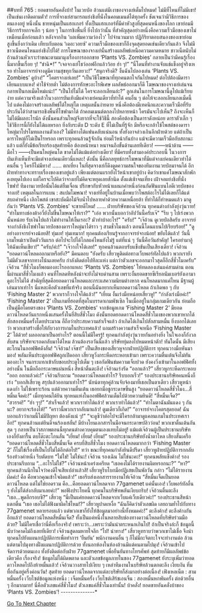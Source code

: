 ##บทที่ 765 : ยอดขายอันคลั่งบ้า!
ในเวยป๋อ ล้วนแต่มีเงาของจางเย่เต็มไปหมด!
ไม่มีที่ไหนที่ไม่มีเขา!
เป็นเช่นเงาติดตามตัว!
การที่จางเย่สามารถแย่งชิงที่นั่งในคอมเมนต์ได้ทุกครั้ง ชัดเจนว่ามีวิธีการของตนเองอยู่ หนึ่งนั้น ชายหนุ่มเป็นแฮกเกอร์ ทั้งเป็นแฮกเกอร์ที่มีค่าหัวสูงที่สุดคนหนึ่งของโลก เขาย่อมมีวิธีการร้ายกาจเล็ก ๆ น้อย ๆ ในการชิงพื้นที่ ยิ่งไปกว่านั้น ที่สำคัญสุดอย่างหนึ่งคือความเร็วมือของเขาไม่เหมือนเมื่อก่อนแล้ว หลังจากกิน ‘ผลเพิ่มความว่องไว’ ไปจำนวนมาก ปฏิกิริยาตอบสนองของเขาย่อมสูงขึ้นยิ่งกว่าเดิม เทียบกับตอน ‘เดอะวอยซ์’ ความเร็วมือของเขาก็ถึงจุดสุดยอดเช่นเดียวกันแล้ว จึงไม่มีชาวเน็ตคนไหนแย่งชิงไปได้!
การโฆษณาของจางเย่นั้นสร้างผลลัพธ์เหนือความคาดหมาย ชาวเน็ตนับไม่ถ้วนล้วนหัวเราะร่าขณะตามมามุงเรื่องการออกขาย ‘Plants VS. Zombies’ กลายเป็นว่ามีคนรู้เรื่องนี้มากขึ้นเรื่อย ๆ!
“ขำฉิ*!”
“เจอจางเย่โชว์ออฟอีกแล้วว้อย ฮ่า ๆ!”
“นี่โดนที่ทำงานจับแช่แข็งอยู่จริงเหรอ ทำไมอาจารย์จางดูมีความสุขทุกวันเลยวะ!”
“สนุกจริงดิ? งั้นฉันไปลองเล่น ‘Plants VS. Zombies’ ดูบ้าง!”
“โคตรจางเย่เลย!”
“เป็นวิธีโฆษณาที่ทุกคนตกใจกันไปหมด! ต่อไปต้องมีดาราเลียนแบบแหง! ค่าใช้จ่ายต่ำ ไม่ต้องการทักษะอะไรพิเศษ ผลลัพธ์ออกมาก็ดี โฆษณาของจางเย่เล่นจนกลายเป็นกลเม็ดใหม่แน่ะ!”
“เป็นไปไม่ได้ ใครจะลอกเลียนล่ะ?”
ลูกเล่นในการโฆษณานี้ดูไปแม้เรียบง่าย แต่ความจริงแล้วในวงการบันเทิงมีแค่จางเย่คนเดียวที่ทำได้ คนอื่น ๆ ต่อให้จะลอกเลียนกลเม็ดนี้ไป แต่คงไม่อาจสร้างผลลัพธ์ได้ใหญ่โต เหตุผลนั้นง่ายดาย หนึ่งคือต้องมีเทคนิกและความเร็วมือที่รับประกันได้ว่าสามารถชิงพื้นที่โซฟามาได้ ถ้าคอมเมนต์ตกลงไปหลายหน้า ใครมันจะไปเห็น? ถึงจะเห็นก็ไม่ได้มีผลอะไรนัก ดังนั้นคนส่วนใหญ่จึงยากที่จะใช้วิธีนี้ สองคือต้องเป็นดาราดังหน่อย ดาราตัวเล็ก ๆ ใช้วิธีการนี้ก็ยังไม่ได้ผลหรอก ยิ่งกับระดับ D ระดับ E ที่ไม่เป็นที่รู้จัก มีหรือจะกล้าใช้โพสต์ของดาราใหญ่มาโปรโมทผลงานตัวเอง? ไม่มีทางได้แฟนคลับแน่นอน ทั้งยังอาจล่วงเกินอีกฝ่ายด้วย แต่ถ้าเป็นดาราใหญ่ก็ไม่เป็นไรหรอก เพราะทุกคนล้วนรู้จักกัน ย่อมไว้หน้ากันบ้าง แม้จะมีความเร็วมือกับสถานะแล้ว แต่ก็ยังมีข้อเรียกร้องสุดท้ายคือ ต้องหน้าหนา หนาจนถึงขั้นด้านเลยทีเดียว!
——หน้าด้าน
——มือไว
——เป็นคนใหญ่คนโต
ขาดไม่ได้แม้แต่อย่างเดียว!
ที่มีครบทั้งสามองค์ประกอบนี้ ในวงการบันเทิงเห็นทีจะมีแต่จางเย่คนเดียวนี่แหละ!
ดังนั้น นี่คือกลยุทธ์การโฆษณาที่มีแต่จางเย่คนเดียวทำได้ คนอื่น ๆ ใครก็ไม่มีทาง!
……
ตกเที่ยง
ในที่สุดจางเย่ก็ดึงดูดความสนใจของทีมงานเวยป๋อมาจนได้ อีกฝ่ายท่าทางจะทราบเรื่องของเขาอยู่แล้ว เพียงแต่ตอนแรกยังไว้หน้าเขาอยู่บ้าง คิดว่าเขาแค่โฆษณาสักพักคงหยุดไปเอง แต่ใครจะไปคิดว่าจางเย่ไม่คิดจะหยุดเลยสักนิด ตั้งแต่เช้าจนเที่ยง เฝ้าจอแย่งชิงที่นั่งโซฟา! ทีมงานเวยป๋อนั้นได้แต่ยิ้มเจื่อน ปรึกษากับหัวหน้าแผนกคำหนึ่งก่อนกัดฟันแบนไอดีเวยป๋อของจางเย่!
เหตุผลในการแบน : สแปมโฆษณา!
จางเย่ที่อยู่ในบ้านเมื่อพบว่าโพสต์อะไรไม่ได้เลยก็ได้แต่สบถคำหนึ่ง เลิกโพสต์ เขาสะบัดมือไม้จิบน้ำไปหลายคำด้วยความเหนื่อยล้า
ที่ทำได้ก็ทำหมดแล้ว
มาดูกันว่า ‘Plants VS. Zombies’ จะขายดีไหม!
……
ฝ่ายบริษัทของเจ๊อ้วน ทุกคนต่างกำลังยุ่งวุ่นวาย!
"ทำไมทางช่องต้าอวี่ยังไม่ขึ้นโฆษณาให้เรา?"
"เอ่อ พวกนั้นบอกว่าอัปวันนี้ครับเจ๊"
"รีบ ๆ ไปเร่งพวกนั้นหน่อย รับเงินไปแล้วไม่ทำงานให้งั้นเรอะ? มัวทำบ้าอะไร!"
"ครับ!"
"เจ๊อ้วน ดูเวยป๋อสิครับ อาจารย์จางกำลังชิงโซฟาในเวยป๋อของดาราใหญ่มาได้ราว ๆ สามชั่วโมงแล้ว ตอนนี้โดนแบนไปเรียบร้อย!"
"ดูอย่างอาจารย์จางน้อยสิ! ทุ่มเท! ทุ่มเทมาก! ทุกคนต้องเรียนรู้จากอาจารย์จางน้อย! ขยับได้แล้ว! วันนี้เกมใหม่เราเปิดตัววันแรก ต่อไปจะไปได้ไกลแค่ไหนยังไม่รู้ แต่ที่แน่ ๆ วันนี้คือวันสำคัญ! ใครอย่ามาอู้ให้ฉันเห็นเชียว!"
"ครับ/ค่ะ!"
"เจ๊วางใจได้เลย!"
ทุกคนล้วนตอบรับแข็งขันเป็นเสียงเดียว!
เจ๊อ้วน "ยอดดาวน์โหลดออกมาหรือยัง?"
มีคนตอบ "ยังครับ เสี่ยวหูติดต่อทางเว็บพอร์ทัลไปแล้ว พวกเรายังไม่มีตัวเลขจากทางโน้นเลยครับ กำลังติดต่อไปทีละแห่ง แต่กว่าตัวเลขจะออกมาไวสุดก็อีกสี่ชั่วโมงครับ"
เจ๊อ้วน “สี่ชั่วโมงก็พอมองอะไรออกแหละ ‘Plants VS. Zombies’ ให้ทดลองเล่นแค่สามด่าน ตอนนี้ผ่านมาสี่ชั่วโมงแล้ว คนที่โหลดทีหลังน่าจะยังไม่จบด่านสาม เพราะงั้นยอดขายซีเรียลนัมเบอร์ยังเอามาดูอะไรไม่ได้ สำคัญที่สุดคือยอดดาวน์โหลดและกระแสความนิยมต่างหาก คนโหลดมากแค่ไหน มีฐานผู้เล่นมากเท่าไร นี่แหละคือตัวเลขที่แท้จริง ตอนนี้ฉันอยากเห็นยอดดาวน์โหลด ถ้าเกิดพอ ๆ กับ ‘Fishing Master 2’ พวกเราก็วางใจได้แล้ว!”
“เยี่ยม งั้นเร่งมือหน่อยเสี่ยวหู!”
“กำลังเร่งมือค่ะ!”
‘Fishing Master 2’ เป็นเกมที่ฮอตที่สุดในบรรดาเกมพัซเซิล ในเมื่ออยู่ในกลุ่มเกมเดียวกัน ย่อมถือเป็นคู่มือโดยตรงของ ‘Plants VS. Zombies’ จากข้อมูลเกม ‘Fishing Master 2’ มียอดดาวน์โหลดวันแรกหนึ่งแสนครั้งในยี่สิบสี่ชั่วโมง ดังนั้นยอดยอดดาวน์โหลดสี่ชั่วโมงของพวกเขาหากได้สักสองหมื่นครั้งโดยประมาณ ก็ถือว่าประสบความสำเร็จแล้ว ถ้าเกิดได้เกินไปสักสามหมื่น ยิ่งบอกได้เลยว่า พวกเขาสร้างชื่อให้กับวงการเกมในประเทศแล้ว! แถมสร้างความสำเร็จเหนือ ‘Fishing Master 2’ ได้ด้วย!
ผลออกมาเป็นอย่างไร?
ตอนนี้ไม่มีใครรู้!
ทุกคนกำลังยุ่งวุ่นวายกันอย่างยิ่ง ในใจเองก็กังวลสับสน บริษัทจะรอดกลับมาได้ไหม ล้วนต้องรอวันนี้แล้ว บริษัททุ่มลงไปหมดหน้าตัก!
ทันใดนั้น มีเสียงตะโกนในออฟฟิศดังลั่น!
“เจ๊อ้วน! เจ๊ขา!” เป็นเสียงของเสี่ยวหูจากฝ่ายปฏิบัติการ
ทุกคนวางมือหันมามอง!
พลันเห็นประตูออฟฟิศถูกเปิดออก เสี่ยวหูวิ่งกระหืดกระหอบเข้ามา เพราะความตื่นเต้นจึงไม่ทันมองอะไร จนกระแทกเข้ากับขอบประตูไปเต็ม ๆ เธอกัดฟันข่มความเจ็บปวด ยังคงวิ่งเข้ามาในออฟฟิศทั้งอย่างนั้น ในมือถือกระดาษแผ่นหนึ่ง สีหน้าตื่นตะลึง!
เจ๊อ้วนเร่งรัด “ออกแล้ว?”
เสี่ยวหูกระหืดกระหอบ “ออก ออกแล้วค่ะ!”
เจ๊อ้วนรีบถาม “ยอดดาวน์โหลดเท่าไร? รีบบอกเร็ว!”
รองประธานบริษัทคนหนึ่งก็เร่ง “บอกสิเสี่ยวหู สรุปแล้วออกมาเท่าไร?”
นัยน์ตาทุกคู่ล้วนจับจ้องมาที่เธอเป็นตาเดียว
เสี่ยวหูหน้าแดงก่ำ ไม่ใช่เพราะร้อน แต่ด้วยความตื่นเต้น เธอยกมือชูกระดาษขึ้นสูง “ยอดดาวน์โหลดสี่ชั่วโมง…สี่หมื่นเจ็ดค่ะ!”
เมื่อทุกคนได้ยิน ทุกหนแห่งในออฟฟิศล้วนเต็มไปด้วยความยินดี!
“สี่หมื่นเจ็ด?”
“สวรรค์!”
“ฮ่า ๆๆ!”
“สำเร็จแล้ว! พวกเราทำได้แล้ว! พวกเราทำได้แล้ว!”
“ทำไมตาฉันมันแดง ๆ กันนะ? อยากจะร้องไห้!”
“คราวนี้พวกเรากลับมาแล้ว! ตูมเดียวก็เกิด!”
“อาจารย์จางโคตรสุดยอด! ฉันบอกแล้วว่าเกมนี้ไม่มีปัญหา ต้องดังแน่ ๆ!”
“จะดูซิว่าต่อไปจะมีใครกล้ามาดูแคลนเกมในประเทศเราอีก!”
ทุกคนล้วนแต่ยินดีจนร้องเฮลั่น!
มีบ้างโยนเอกสารในมือจนกระดาษปลิวว่อน!
พวกเขาตื่นเต้นกันสุด ๆ กลายเป็นว่าสภาพตอนนี้ทุกคนต่างควบคุมตนเองแทบไม่อยู่!
แม้แต่เจ๊อ้วนผู้เป็นประธานบริษัทเองก็ยังตารื้น ตบโต๊ะตะโกนลั่น “เยี่ยม! เยี่ยม! เยี่ยม!”
รองประธานบริษัทยังน้ำตาไหล เสียงสั่นเครือ “ยอดดาวน์โหลดสี่ชั่วโมงสี่หมื่นเจ็ด ครบยี่สิบสี่ชั่วโมง ยอดดาวน์โหลดมากกว่า ‘Fishing Master 2’ ก็ไม่ใช่เรื่องที่เป็นไปไม่ได้อีกต่อไป!”
ทว่า ขณะที่ทุกคนกำลังยินดีปรีดา เสี่ยวหูฝ่ายปฏิบัติการกกลับร้องท้วงคำหนึ่ง รีบตัดบท “ไม่ใช่! ไม่ใช่นะ! เจ๊อ้วน รองเฉิน ไม่ใช่นะคะ!”
ทุกคนพลัยแข็งค้าง!
รองประธานรีบถาม “...อะไรไม่ใช่?”
เจ๊อ้วนหน้าเคร่งเครียด “เธอคงไม่ได้รายงานผิดหรอกนะ?”
“หา?” ทุกคนล้วนนึกในใจว่าคงดีใจเสียเปล่าแล้วสิ!
เสี่ยวหูรีบโบกมือปฏิเสธเป็นพัลวัน กล่าว “ไม่ได้รายงานผิดค่ะ! คือ คือพวกคุณเข้าใจผิดแล้ว!” เธอรีบส่งเอกสารรายงานให้เจ๊อ้วน “สี่หมื่นเจ็ดเป็นยอดดาวน์โหลด แต่ไม่ใช่ยอดรวม คือ…คือยอดดาวน์โหลดจาก 77gamenet แค่นั้นเอง! เว็บพอร์ทัลอื่น ๆ ยังไม่ได้ส่งกลับมาเลยค่ะ!”
พอฟังประโยคนี้ ทุกคนในบริษัทพลันเงียบกริบ!
เจ๊อ้วนตื่นตะลึง “เธอ...พูดอีกรอบซิ?”
เสี่ยวหู “นี่เป็นแค่ยอดดาวน์โหลดจากเว็บแค่เว็บเดียวค่ะ!”
รองประธานสีหน้าแตกตื่น “เธอ เธอไม่ได้ฟังมาผิดใช่ไหม!?”
เสี่ยวหูปาดเหงื่อ “ฉันก็คิดว่าตัวเลขผิด เลยถามย้ำไปกับทาง 77gamenet หลายรอบแล้ว แต่พวกเขาก็ยังให้ข้อมูลมาอย่างนี้ทั้งหมดค่ะ!”
ตะลึงค้าง!
ตะลึงค้างกันอีกแล้ว!
ยอดดาวน์โหลดสี่หมื่นเจ็ด? ทั้งเป็นแค่หนึ่งในหลายสิบช่องทางดาวน์โหลดที่บริษัทร่วมมือด้วย? ไม่มีใครเชื่อว่านี่คือเรื่องจริง! เพราะว่า…เพราะว่ามันน่าตระหนกเกินไป! ถ้าเป็นจริงล่ะก็ ข้อมูลนี้นับว่าคาดไม่ถึงเลยทีเดียว!
เจ๊อ้วนสูดลมหายใจลึก “ไป! นำทาง!”
เสี่ยวหูทราบว่าพวกเขาไม่เชื่อ จึงนำทุกคนไปยังแผนกปฏิบัติการเพื่อทำการ ‘ยืนยัน’
พนักงานคนอื่น ๆ ก็ไม่มีกะจิตกะใจจะทำงานต่อ ล้วนแต่ตามไปมุงทางฝั่งแผนกปฏิบัติการด้วย ทั้งนอกห้องในห้องล้วนมีแต่คนตามไปมุง!
เจ๊อ้วนเข้าไปจัดการด้วยตนเอง ทั้งยังติดต่อกับฝ่าย 77gamenet เพื่อยืนยันทางโทรศัพท์ สุดท้ายก็มีผลลัพธ์ข้อเดียวคือ เรื่องจริง! ข้อมูลไม่ได้ผิดพลาด และตัวเลขข้อมูลภายในของ 77gamenet ยังระบุเพิ่มว่ายอดดาวโหลดไปถึงห้าหมื่นแล้ว!
เจ๊อ้วนวางสายไปเงียบ ๆ
เหล่าทีมงานในบริษัทล้วนตกตะลึง เงียบงัน ทึ่มทื่อกันอยู่ครึ่งค่อนวัน!
สุดท้าย ยอดดาวน์โหลดจากแต่ละบริษัทก็ส่งมาอย่างต่อเนื่อง!
เฟิงเหอเน็ต : สามหมื่นครั้ง
เว็บไซต์ข้อมูลแห่งหนึ่ง : เจ็ดหมื่นครั้ง
เว็บไซต์เสิร์ชเอนจิ้น : สองหมื่นหกพันครั้ง
ต่อด้วยอื่น ๆ อีกมากมาย!
นี่คือตัวเลขแค่สี่ชั่วโมง!
ตัวเลขแค่สี่ชั่วโมงเท่านั้น!
บ้าคลั่ง!
ยอดขายอันคลั่งบ้าของ ‘Plants VS. Zombies’!
*-*-*-*-*-*-*-*-*-*-*-*-*-*-*


[Go To Next Chapter]( ./66.md)